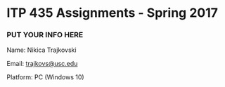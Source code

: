 # ITP 435 Assignments - Spring 2017 #

### PUT YOUR INFO HERE ###
Name: Nikica Trajkovski

Email: trajkovs@usc.edu

Platform: PC (Windows 10)